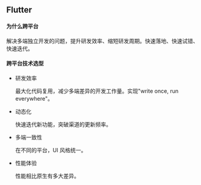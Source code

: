 ## Flutter

#### 为什么跨平台

解决多端独立开发的问题，提升研发效率、缩短研发周期。快速落地、快速试错、快速迭代。

#### 跨平台技术选型

- 研发效率

  最大化代码复用，减少多端差异的开发工作量。实现"write once, run everywhere"。

- 动态化

  快速迭代新功能，突破渠道的更新频率。

- 多端一致性

  在不同的平台，UI 风格统一。

- 性能体验

  性能相比原生有多大差异。